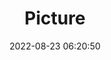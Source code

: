 ---
weight: 1
images:
- /images/edited/219.jpeg
title: Picture
date: 2022-08-23 06:20:50
tags: [luminarneo,work,ILCE7M3,50.0]
---